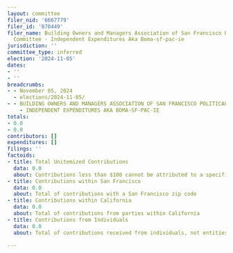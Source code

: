 ```yaml
---
layout: committee
filer_nid: '6667779'
filer_id: '870449'
filer_name: Building Owners and Managers Association of San Francisco Political Action
  Committee - Independent Expenditures Aka Boma-sf-pac-ie
jurisdiction: ''
committee_type: inferred
election: '2024-11-05'
dates:
- ''
- ''
breadcrumbs:
- - November 05, 2024
  - elections/2024-11-05/
- - BUILDING OWNERS AND MANAGERS ASSOCIATION OF SAN FRANCISCO POLITICAL ACTION COMMITTEE
    - INDEPENDENT EXPENDITURES AKA BOMA-SF-PAC-IE
totals:
- 0.0
- 0.0
contributors: []
expenditures: []
filings: ''
factoids:
- title: Total Unitemized Contributions
  data: 0.0
  about: Contributions less than $100 cannot be attributed to a specific individual
- title: Contributions within San Francisco
  data: 0.0
  about: Total of contributions with a San Francisco zip code
- title: Contributions within California
  data: 0.0
  about: Total of contributions from parties within California
- title: Contributions from Individuals
  data: 0.0
  about: Total of contributions received from individuals, not entities

---
```


